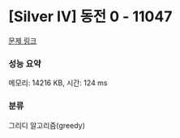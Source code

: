 # [Silver IV] 동전 0 - 11047 

[문제 링크](https://www.acmicpc.net/problem/11047) 

### 성능 요약

메모리: 14216 KB, 시간: 124 ms

### 분류

그리디 알고리즘(greedy)

